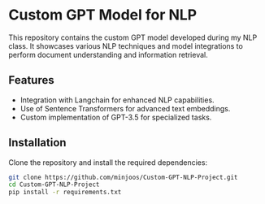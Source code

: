 # Custom GPT Model for NLP

This repository contains the custom GPT model developed during my NLP class. It showcases various NLP techniques and model integrations to perform document understanding and information retrieval.

## Features

- Integration with Langchain for enhanced NLP capabilities.
- Use of Sentence Transformers for advanced text embeddings.
- Custom implementation of GPT-3.5 for specialized tasks.

## Installation

Clone the repository and install the required dependencies:

```bash
git clone https://github.com/minjoos/Custom-GPT-NLP-Project.git
cd Custom-GPT-NLP-Project
pip install -r requirements.txt
